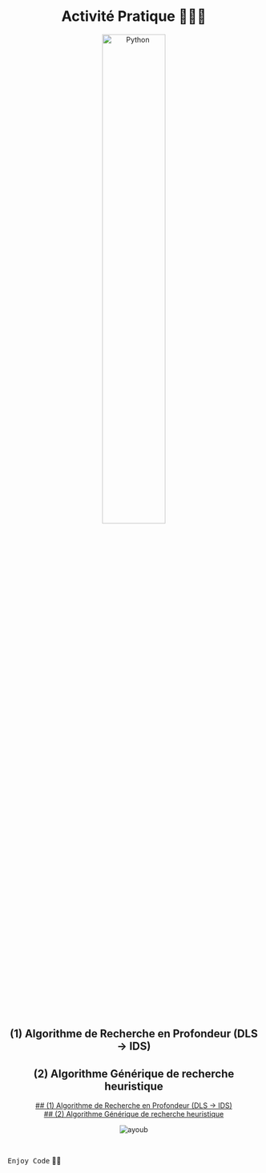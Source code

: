 <div align="center">
  
  # Activité Pratique 👨🏻‍💻
  <img src="https://uploads-ssl.webflow.com/60ec34540d013784844d2ee2/61d42d538aec6733243470a7_Python-logo.png" width="50%" height="50%" alt="Python">

## (1) Algorithme de Recherche en Profondeur (DLS -> IDS)
## (2) Algorithme Générique de recherche heuristique

<a href="https://github.com/Ayoub-etoullali/Activites-Pratiques-IA/tree/main/Algorithme%20de%20Recherche%20en%20Profondeur%20(Deepening%20Search)">
  ## (1) Algorithme de Recherche en Profondeur (DLS -> IDS) </a> <br>
<a href="https://github.com/Ayoub-etoullali/Activites-Pratiques-IA/tree/main/Algorithme%20G%C3%A9n%C3%A9rique%20de%20recherche%20heuristique">
    ## (2) Algorithme Générique de recherche heuristique </a>

  <br>

  ![ayoub](https://user-images.githubusercontent.com/92756846/220727344-dbb21e84-4584-4055-bde5-a3c90a64a618.jpg)
  
</div>

<br>
  
<kbd>Enjoy Code</kbd> 👨‍💻
